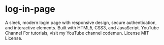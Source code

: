 # log-in-page
A sleek, modern login page with responsive design, secure authentication, and interactive elements. Built with HTML5, CSS3, and JavaScript.  YouTube Channel For tutorials, visit my YouTube channel codemun.  License MIT License.
